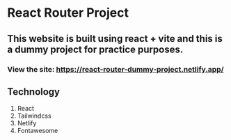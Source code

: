 # React Router Project

## This website is built using react + vite and this is a dummy project for practice purposes.

### View the site: https://react-router-dummy-project.netlify.app/

## Technology
  1. React
  2. Tailwindcss
  3. Netlify
  4. Fontawesome
